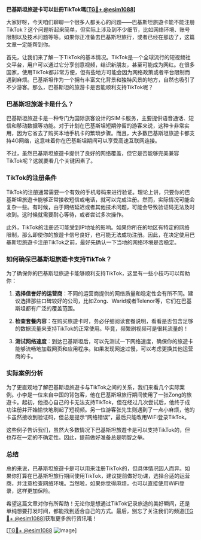 **巴基斯坦旅遊卡可以註冊TikTok嗎[[TG💪+ @esim1088](https://t.me/s/esim1088)]**

大家好呀，今天咱们聊聊一个很多人都关心的问题——巴基斯坦旅遊卡能不能注册TikTok？这个问题听起来简单，但实际上涉及到不少细节，比如网络环境、账号限制以及技术问题等等。如果你正准备去巴基斯坦旅行，或者已经在那边了，这篇文章一定能帮到你。

首先，让我们来了解一下TikTok的基本情况。TikTok是一个全球流行的短视频社交平台，用户可以通过它分享创意视频，结识新朋友，甚至可能成为网红。在很多国家，使用TikTok都非常方便，但有些地方可能会因为网络政策或者平台限制而遇到麻烦。巴基斯坦作为一个拥有丰富文化背景和独特风景的地方，自然也吸引了不少游客。那么，巴基斯坦的旅游卡是否能顺利支持TikTok呢？

### 巴基斯坦旅遊卡是什么？

巴基斯坦旅遊卡是一种专门为国际旅客设计的SIM卡服务，主要提供语音通话、短信和移动数据等功能。对于计划在巴基斯坦短期停留的游客来说，这种卡非常实用，因为它省去了购买本地手机卡的繁琐步骤。而且，大多数巴基斯坦旅遊卡都支持4G网络，这意味着你在巴基斯坦期间可以享受高速互联网连接。

不过，虽然巴基斯坦旅遊卡提供了良好的网络覆盖，但它是否能够完美兼容TikTok呢？这就要看几个关键因素了。

### TikTok的注册条件

TikTok的注册通常需要一个有效的手机号码来进行验证。理论上讲，只要你的巴基斯坦旅遊卡能够正常接收短信或电话，就可以完成注册。然而，实际情况可能会复杂一些。有时候，由于网络延迟或者其他技术问题，可能会导致验证码无法及时收到。这时候就需要耐心等待，或者尝试多次操作。

此外，TikTok的注册还可能受到IP地址的影响。如果你所在的地区有特定的网络限制，那么即使你的旅遊卡信号良好，也可能无法成功注册。因此，在决定使用巴基斯坦旅遊卡注册TikTok之前，最好先确认一下当地的网络环境是否稳定。

### 如何确保巴基斯坦旅遊卡支持TikTok？

为了确保你的巴基斯坦旅遊卡能够顺利支持TikTok，这里有一些小技巧可以帮助你：

1. **选择信誉好的运营商**：不同的运营商提供的网络质量和稳定性会有所不同。建议选择那些口碑较好的公司，比如Zong、Warid或者Telenor等，它们在巴基斯坦都有广泛的覆盖范围。
   
2. **检查套餐内容**：在购买旅遊卡时，务必仔细阅读套餐说明，看看是否包含足够的数据流量来支持TikTok的正常使用。毕竟，频繁刷视频可是很耗流量的！

3. **测试网络速度**：到达巴基斯坦后，可以先测试一下网络速度，确保你的旅遊卡能够流畅地加载网页和应用程序。如果发现网速过慢，可以考虑更换其他运营商的卡。

### 实际案例分析

为了更直观地了解巴基斯坦旅遊卡与TikTok之间的关系，我们来看几个实际案例。小李是一位来自中国的背包客，他在巴基斯坦旅行期间使用了一张Zong的旅遊卡。起初，他担心自己的卡无法支持TikTok，但在经过几次尝试后，他终于成功注册并开始愉快地刷起了短视频。另一位游客张先生则遇到了一点小麻烦，他的卡虽然接收到验证码，但总是提示“网络错误”，最后只能改用WiFi登录TikTok。

这些例子告诉我们，虽然大多数情况下巴基斯坦旅遊卡是可以支持TikTok的，但也存在一定的不确定性。因此，提前做好准备总是明智之举。

### 总结

总的来说，巴基斯坦旅遊卡是可以用来注册TikTok的，但具体情况因人而异。如果你打算在巴基斯坦旅行期间使用TikTok，建议提前做好功课，选择合适的运营商，并注意检查网络环境。当然啦，如果你觉得麻烦，也可以直接使用WiFi登录，这样更加保险。

希望这篇文章对你有所帮助！无论你是想通过TikTok记录旅途的美好瞬间，还是单纯想要打发时间，都能找到适合自己的方式。最后，别忘了关注我们的频道[[TG💪+ @esim1088](https://t.me/s/esim1088)]获取更多旅行资讯哦！

[[TG💪+ @esim1088](https://t.me/s/esim1088) ![Image](https://i.postimg.cc/4NQfJmqS/Snipaste-2025-05-13-00-14-12.png)]